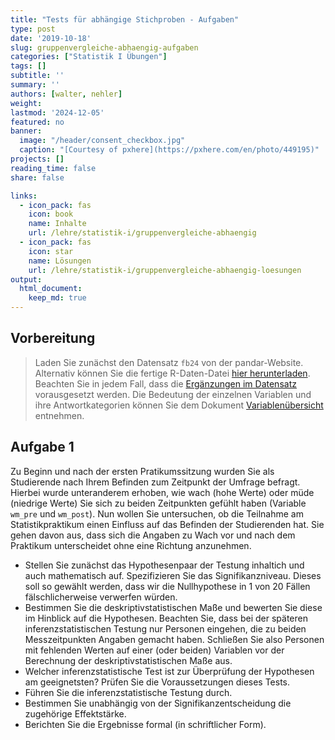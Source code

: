 ```yaml
---
title: "Tests für abhängige Stichproben - Aufgaben" 
type: post
date: '2019-10-18' 
slug: gruppenvergleiche-abhaengig-aufgaben
categories: ["Statistik I Übungen"] 
tags: [] 
subtitle: ''
summary: '' 
authors: [walter, nehler]
weight:
lastmod: '2024-12-05'
featured: no
banner:
  image: "/header/consent_checkbox.jpg"
  caption: "[Courtesy of pxhere](https://pxhere.com/en/photo/449195)"
projects: []
reading_time: false
share: false

links:
  - icon_pack: fas
    icon: book
    name: Inhalte
    url: /lehre/statistik-i/gruppenvergleiche-abhaengig
  - icon_pack: fas
    icon: star
    name: Lösungen
    url: /lehre/statistik-i/gruppenvergleiche-abhaengig-loesungen
output:
  html_document:
    keep_md: true
---
```






## Vorbereitung

> Laden Sie zunächst den Datensatz `fb24` von der pandar-Website. Alternativ können Sie die fertige R-Daten-Datei [<i class="fas fa-download"></i> hier herunterladen](/daten/fb24.rda). Beachten Sie in jedem Fall, dass die [Ergänzungen im Datensatz](/lehre/statistik-i/gruppenvergleiche-abhaengig/#prep) vorausgesetzt werden. Die Bedeutung der einzelnen Variablen und ihre Antwortkategorien können Sie dem Dokument [Variablenübersicht](/lehre/statistik-i/variablen.pdf) entnehmen.


## Aufgabe 1
Zu Beginn und nach der ersten Pratikumssitzung wurden Sie als Studierende nach Ihrem Befinden zum Zeitpunkt der Umfrage befragt. Hierbei wurde unteranderem erhoben, wie wach (hohe Werte) oder müde (niedrige Werte) Sie sich zu beiden Zeitpunkten gefühlt haben (Variable `wm_pre` und `wm_post`). Nun wollen Sie untersuchen, ob die Teilnahme am Statistikpraktikum einen Einfluss auf das Befinden der Studierenden hat. Sie gehen davon aus, dass sich die Angaben zu Wach vor und nach dem Praktikum unterscheidet ohne eine Richtung anzunehmen.



* Stellen Sie zunächst das Hypothesenpaar der Testung inhaltich und auch mathematisch auf. Spezifizieren Sie das Signifikanzniveau. Dieses soll so gewählt werden, dass wir die Nullhypothese in 1 von 20 Fällen fälschlicherweise verwerfen würden.
* Bestimmen Sie die deskriptivstatistischen Maße und bewerten Sie diese im Hinblick auf die Hypothesen. Beachten Sie, dass bei der späteren inferenzstatistischen Testung nur Personen eingehen, die zu beiden Messzeitpunkten Angaben gemacht haben. Schließen Sie also Personen mit fehlenden Werten auf einer (oder beiden) Variablen vor der Berechnung der deskriptivstatistischen Maße aus.
* Welcher inferenzstatistische Test ist zur Überprüfung der Hypothesen am geeignetsten? Prüfen Sie die Voraussetzungen dieses Tests.
* Führen Sie die inferenzstatistische Testung durch.
* Bestimmen Sie unabhängig von der Signifikanzentscheidung die zugehörige Effektstärke.
* Berichten Sie die Ergebnisse formal (in schriftlicher Form).

